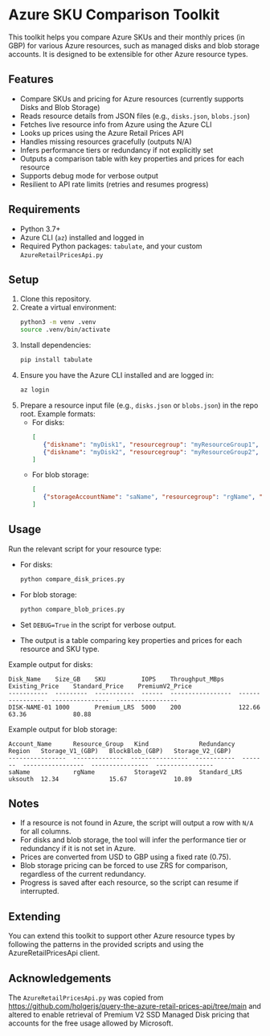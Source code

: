 # Azure SKU Comparison Toolkit

This toolkit helps you compare Azure SKUs and their monthly prices (in GBP) for various Azure resources, such as managed disks and blob storage accounts. It is designed to be extensible for other Azure resource types.

## Features
- Compare SKUs and pricing for Azure resources (currently supports Disks and Blob Storage)
- Reads resource details from JSON files (e.g., `disks.json`, `blobs.json`)
- Fetches live resource info from Azure using the Azure CLI
- Looks up prices using the Azure Retail Prices API
- Handles missing resources gracefully (outputs N/A)
- Infers performance tiers or redundancy if not explicitly set
- Outputs a comparison table with key properties and prices for each resource
- Supports debug mode for verbose output
- Resilient to API rate limits (retries and resumes progress)

## Requirements
- Python 3.7+
- Azure CLI (`az`) installed and logged in
- Required Python packages: `tabulate`, and your custom `AzureRetailPricesApi.py`

## Setup
1. Clone this repository.
2. Create a virtual environment:
      ```sh
      python3 -m venv .venv
      source .venv/bin/activate
      ```
3. Install dependencies:
      ```sh
      pip install tabulate
      ```
4. Ensure you have the Azure CLI installed and are logged in:
      ```sh
      az login
      ```
5. Prepare a resource input file (e.g., `disks.json` or `blobs.json`) in the repo root. Example formats:
      - For disks:
         ```json
         [
            {"diskname": "myDisk1", "resourcegroup": "myResourceGroup1", "subscription": "mySubscription1"},
            {"diskname": "myDisk2", "resourcegroup": "myResourceGroup2", "subscription": "mySubscription1"}
         ]
         ```
      - For blob storage:
         ```json
         [
            {"storageAccountName": "saName", "resourcegroup": "rgName", "subscription": "subName"}
         ]
         ```

## Usage
Run the relevant script for your resource type:

- For disks:
   ```sh
   python compare_disk_prices.py
   ```
- For blob storage:
   ```sh
   python compare_blob_prices.py
   ```

- Set `DEBUG=True` in the script for verbose output.
- The output is a table comparing key properties and prices for each resource and SKU type.

Example output for disks:
```
Disk_Name    Size_GB    SKU          IOPS    Throughput_MBps    Existing_Price    Standard_Price    PremiumV2_Price
-----------  ---------  -----------  ------  -----------------  ----------------  ----------------  -----------------
DISK-NAME-01 1000       Premium_LRS  5000    200                122.66            63.36             80.88
```

Example output for blob storage:
```
Account_Name      Resource_Group   Kind              Redundancy   Region   Storage_V1_(GBP)   BlockBlob_(GBP)   Storage_V2_(GBP)
----------------  --------------  ----------------  -----------  -------  -----------------  ----------------  ----------------
saName            rgName           StorageV2         Standard_LRS uksouth  12.34              15.67             10.89
```

## Notes
- If a resource is not found in Azure, the script will output a row with `N/A` for all columns.
- For disks and blob storage, the tool will infer the performance tier or redundancy if it is not set in Azure.
- Prices are converted from USD to GBP using a fixed rate (0.75).
- Blob storage pricing can be forced to use ZRS for comparison, regardless of the current redundancy.
- Progress is saved after each resource, so the script can resume if interrupted.

## Extending
You can extend this toolkit to support other Azure resource types by following the patterns in the provided scripts and using the AzureRetailPricesApi client.

## Acknowledgements

The `AzureRetailPricesApi.py` was copied from https://github.com/holgerjs/query-the-azure-retail-prices-api/tree/main and altered to enable retrieval of Premium V2 SSD Managed Disk pricing that accounts for the free usage allowed by Microsoft.

